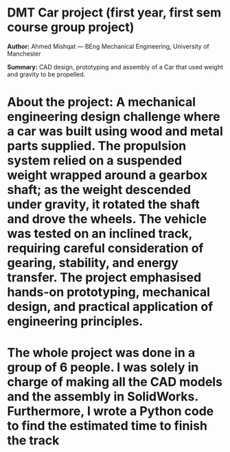 # DMT Car project (first year, first sem course group project)
**Author:** Ahmed Mishqat — BEng Mechanical Engineering, University of Manchester 

**Summary:** CAD design, prototyping and assembly of a Car that used weight and gravity to be propelled.

# About the project: A mechanical engineering design challenge where a car was built using wood and metal parts supplied. The propulsion system relied on a suspended weight wrapped around a gearbox shaft; as the weight descended under gravity, it rotated the shaft and drove the wheels. The vehicle was tested on an inclined track, requiring careful consideration of gearing, stability, and energy transfer. The project emphasised hands-on prototyping, mechanical design, and practical application of engineering principles.

# The whole project was done in a group of 6 people. I was solely in charge of making all the CAD models and the assembly in SolidWorks. Furthermore, I wrote a Python code to find the estimated time to finish the track
